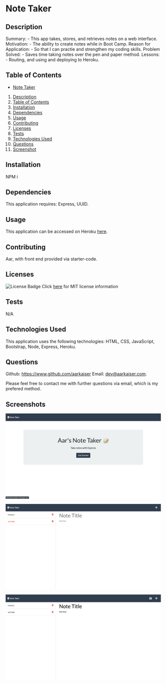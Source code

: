 
# Note Taker
          
## Description

Summary: - This app takes, stores, and retrieves notes on a web interface.
Motivation: - The ability to create notes while in Boot Camp.
Reason for Application: - So that I can practie and strengthen my coding skills.
Problem Solved: - Saves time taking notes over the pen and paper method.
Lessons: - Routing, and using and deploying to Heroku.

## Table of Contents

- [Note Taker](#note-taker)
1. [Description](#description)
2. [Table of Contents](#table-of-contents)
3. [Installation](#installation)
4. [Dependencies](#dependencies)
5. [Usage](#usage)
6. [Contributing](#contributing)
7. [Licenses](#licenses)
8. [Tests](#tests)
9. [Technologies Used](#technologies-used)
10. [Questions](#questions)
11. [Screenshot](#screenshot)

## Installation

NPM i

## Dependencies

This application requires: Express, UUID.

## Usage

This application can be accessed on Heroku [here](https://aarnotetaker.herokuapp.com/).

## Contributing

Aar, with front end provided via starter-code.

## Licenses

![License Badge](https://img.shields.io/badge/mit-license-blue)
Click [here](https://choosealicense.com/licenses/mit) for MIT license information


## Tests

N/A

## Technologies Used

This application uses the following technologies: HTML, CSS, JavaScript, Bootstrap, Node, Express, Heroku.

## Questions

Github: https://www.github.com/aarkaiser
Email: dev@aarkaiser.com.

Please feel free to contact me with further questions via email, which is my prefered method.

## Screenshots

![Screenshot](https://raw.githubusercontent.com/AarKaiser/note_taker/main/assets/images/screenshot_1.png)

![Screenshot](https://raw.githubusercontent.com/AarKaiser/note_taker/main/assets/images/screenshot_2.png)

![Screenshot](https://raw.githubusercontent.com/AarKaiser/note_taker/main/assets/images/screenshot_3.png)
